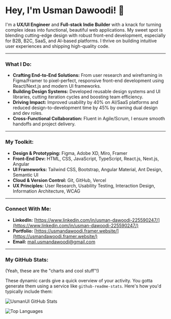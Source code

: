 # Hey, I'm Usman Dawoodi! 👋

I'm a **UX/UI Engineer** and **Full-stack Indie Builder** with a knack for turning complex ideas into functional, beautiful web applications. My sweet spot is blending cutting-edge design with robust front-end development, especially for B2B, B2C, SaaS, and AI-based platforms. I thrive on building intuitive user experiences and shipping high-quality code.

---

### What I Do:

*   **Crafting End-to-End Solutions:** From user research and wireframing in Figma/Framer to pixel-perfect, responsive front-end development using React/Next.js and modern UI frameworks.
*   **Building Design Systems:** Developed reusable design systems and UI libraries, cutting iteration cycles and boosting team efficiency.
*   **Driving Impact:** Improved usability by 40% on AI/SaaS platforms and reduced design-to-development time by 45% by owning dual design and dev roles.
*   **Cross-Functional Collaboration:** Fluent in Agile/Scrum, I ensure smooth handoffs and project delivery.

---

### My Toolkit:

*   **Design & Prototyping:** Figma, Adobe XD, Miro, Framer
*   **Front-End Dev:** HTML, CSS, JavaScript, TypeScript, React.js, Next.js, Angular
*   **UI Frameworks:** Tailwind CSS, Bootstrap, Angular Material, Ant Design, Semantic UI
*   **Cloud & Version Control:** Git, GitHub, Vercel
*   **UX Principles:** User Research, Usability Testing, Interaction Design, Information Architecture, WCAG

---

### Connect With Me:

*   **LinkedIn:** [https://www.linkedin.com/in/usman-dawoodi-225590247/](https://www.linkedin.com/in/usman-dawoodi-225590247/)
*   **Portfolio:** [https://usmandawoodi.framer.website/](https://usmandawoodi.framer.website/)
*   **Email:** mail.usmandawoodi@gmail.com

---

### My GitHub Stats:

(Yeah, these are the "charts and cool stuff"!)

These dynamic cards give a quick overview of your activity. You gotta generate them using a service like `github-readme-stats`. Here's how you'd typically include them:

![UsmanUI GitHub Stats](https://github-readme-stats.vercel.app/api?username=usmanUI&show_icons=true&theme=dark&include_all_commits=true&count_private=true)

![Top Languages](https://github-readme-stats.vercel.app/api/top-langs/?username=usmanUI&layout=compact&theme=dark)

<!-- You can customize the theme, hide specific repos, etc. Check out the github-readme-stats repo for full options: https://github.com/anuraghazra/github-readme-stats -->
